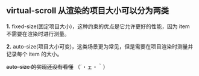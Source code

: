 ## virtual-scroll 从渲染的项目大小可以分为两类

**1.** fixed-size(固定项目大小)，这种约束的优点是它允许更好的性能，因为 item 不需要在渲染时进行测量。

**2.** auto-size(项目大小可变)，这类场景更为常见，但是需要在项目渲染时测量并记录每个 item 的大小。

~~auto-size 的实现还没有看懂~~ （´・ェ・｀）
